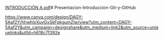 [INTRODUCCIÓN A.pdf](https://github.com/user-attachments/files/18346646/INTRODUCCION.A.pdf)# Presentacion-Introduccion-Git-y-GitHub

https://www.canva.com/design/DAGY-5Aaf2Y/hhwhlxXuvGxSkFpkgumZlw/view?utm_content=DAGY-5Aaf2Y&utm_campaign=designshare&utm_medium=link2&utm_source=uniquelinks&utlId=h618c7f392e
